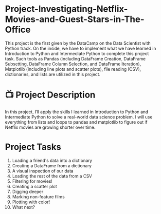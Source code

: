 # Project-Investigating-Netflix-Movies-and-Guest-Stars-in-The-Office
This project is the first given by the DataCamp on the Data Scientist with Python track. On the inside, we have to implement what we have learned in Introduction to Python and Intermediate Python to complete this project task. Such tools as Pandas (including DataFrame Creation, DataFrame Subsetting, DataFrame Column Selection, and DataFrame Iteration), Matplotlib (including line plots and scatter plots), file reading (CSV), dictionaries, and lists are utilized in this project.

# 📺 Project Description
In this project, I’ll apply the skills I learned in Introduction to Python and Intermediate Python to solve a real-world data science problem. I will use everything from lists and loops to pandas and matplotlib to figure out if Netflix movies are growing shorter over time. 

# Project Tasks

   1. Loading a friend's data into a dictionary
   2. Creating a DataFrame from a dictionary
   3. A visual inspection of our data
   4. Loading the rest of the data from a CSV
   5. Filtering for movies!
   6. Creating a scatter plot
   7. Digging deeper
   8. Marking non-feature films
   9. Plotting with color!
   10. What next?
